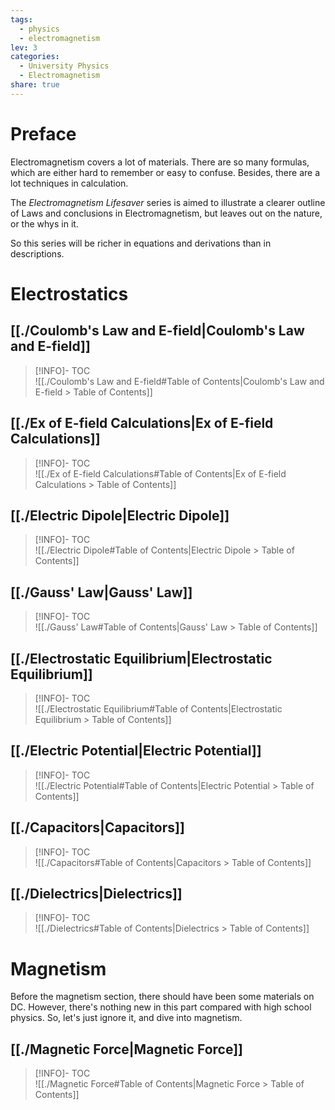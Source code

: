 ```yaml
---  
tags:  
  - physics  
  - electromagnetism  
lev: 3  
categories:  
  - University Physics  
  - Electromagnetism  
share: true  
---  
```

  
  
# Preface  
  
Electromagnetism covers a lot of materials. There are so many formulas, which are either hard to remember or easy to confuse. Besides, there are a lot techniques in calculation.   
  
The *Electromagnetism Lifesaver* series is aimed to illustrate a clearer outline of Laws and conclusions in Electromagnetism, but leaves out on the nature, or the whys in it.   
  
So this series will be richer in equations and derivations than in descriptions.  
# Electrostatics  
  
## [[./Coulomb's Law and E-field|Coulomb's Law and E-field]]  
  
>[!INFO]- TOC  
>![[./Coulomb's Law and E-field#Table of Contents|Coulomb's Law and E-field > Table of Contents]]  
  
## [[./Ex of E-field Calculations|Ex of E-field Calculations]]  
  
>[!INFO]- TOC  
>![[./Ex of E-field Calculations#Table of Contents|Ex of E-field Calculations > Table of Contents]]  
  
## [[./Electric Dipole|Electric Dipole]]  
  
>[!INFO]- TOC  
>![[./Electric Dipole#Table of Contents|Electric Dipole > Table of Contents]]  
  
## [[./Gauss' Law|Gauss' Law]]  
  
>[!INFO]- TOC  
>![[./Gauss' Law#Table of Contents|Gauss' Law > Table of Contents]]  
  
## [[./Electrostatic Equilibrium|Electrostatic Equilibrium]]  
  
>[!INFO]- TOC  
>![[./Electrostatic Equilibrium#Table of Contents|Electrostatic Equilibrium > Table of Contents]]  
  
  
## [[./Electric Potential|Electric Potential]]  
  
>[!INFO]- TOC  
>![[./Electric Potential#Table of Contents|Electric Potential > Table of Contents]]  
  
## [[./Capacitors|Capacitors]]  
  
>[!INFO]- TOC  
>![[./Capacitors#Table of Contents|Capacitors > Table of Contents]]  
  
## [[./Dielectrics|Dielectrics]]  
  
>[!INFO]- TOC  
>![[./Dielectrics#Table of Contents|Dielectrics > Table of Contents]]  
  
# Magnetism  
  
Before the magnetism section, there should have been some materials on DC. However, there's nothing new in this part compared with high school physics. So, let's just ignore it, and dive into magnetism.  
  
## [[./Magnetic Force|Magnetic Force]]  
  
>[!INFO]- TOC  
>![[./Magnetic Force#Table of Contents|Magnetic Force > Table of Contents]]  
  
